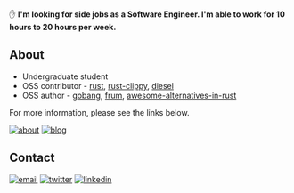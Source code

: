 [about]: https://img.shields.io/static/v1?label=&message=About&color=585858&logo=notion
[blog]: https://img.shields.io/static/v1?label=&message=Blog&color=585858&logo=hugo
[twitter]: https://img.shields.io/static/v1?label=&message=Twitter&&color=585858&logo=twitter
[linkedin]: https://img.shields.io/static/v1?label=&message=LinkedIn&&color=585858&logo=linkedin
[email]: https://img.shields.io/static/v1?label=&message=Email&&color=585858&logo=gmail
[rust]: https://github.com/rust-lang/rust
[rust-clippy]: https://github.com/rust-lang/rust-clippy
[diesel]: https://github.com/diesel-rs/diesel
[frum]: https://github.com/TaKO8Ki/frum
[gobang]: https://github.com/TaKO8Ki/gobang
[awesome-alternatives-in-rust]: https://github.com/TaKO8Ki/awesome-alternatives-in-rust

✋ **I'm looking for side jobs as a Software Engineer. I'm able to work for 10 hours to 20 hours per week.**

## About

- Undergraduate student
- OSS contributor - [rust], [rust-clippy], [diesel]
- OSS author - [gobang], [frum], [awesome-alternatives-in-rust]

For more information, please see the links below.

[![about]](https://tako8ki.notion.site/TaKO8Ki-Profile-cfe263b5f0414a90b10369468bcb0ee5) [![blog]](http://blog.tako8ki.me)

## Contact

[![email]](mailto:takoyaki0316@gmail.com) [![twitter]](https://twitter.com/TaKOBKi) [![linkedin]](https://www.linkedin.com/in/tako8ki)
